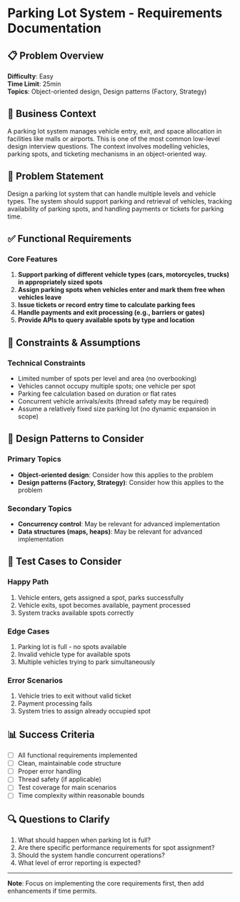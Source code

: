 # Parking Lot System - Requirements Documentation

## 📋 Problem Overview

**Difficulty**: Easy  
**Time Limit**: 25min  
**Topics**: Object-oriented design, Design patterns (Factory, Strategy)

## 🎯 Business Context

A parking lot system manages vehicle entry, exit, and space allocation in facilities like malls or airports. This is one of the most common low-level design interview questions. The context involves modelling vehicles, parking spots, and ticketing mechanisms in an object-oriented way.

## 📝 Problem Statement

Design a parking lot system that can handle multiple levels and vehicle types. The system should support parking and retrieval of vehicles, tracking availability of parking spots, and handling payments or tickets for parking time.

## ✅ Functional Requirements

### Core Features

1. **Support parking of different vehicle types (cars, motorcycles, trucks) in appropriately sized spots**
2. **Assign parking spots when vehicles enter and mark them free when vehicles leave**
3. **Issue tickets or record entry time to calculate parking fees**
4. **Handle payments and exit processing (e.g., barriers or gates)**
5. **Provide APIs to query available spots by type and location**

## 🚫 Constraints & Assumptions

### Technical Constraints

- Limited number of spots per level and area (no overbooking)
- Vehicles cannot occupy multiple spots; one vehicle per spot
- Parking fee calculation based on duration or flat rates
- Concurrent vehicle arrivals/exits (thread safety may be required)
- Assume a relatively fixed size parking lot (no dynamic expansion in scope)

## 🎨 Design Patterns to Consider

### Primary Topics

- **Object-oriented design**: Consider how this applies to the problem
- **Design patterns (Factory, Strategy)**: Consider how this applies to the problem

### Secondary Topics

- **Concurrency control**: May be relevant for advanced implementation
- **Data structures (maps, heaps)**: May be relevant for advanced implementation

## 🧪 Test Cases to Consider

### Happy Path

1. Vehicle enters, gets assigned a spot, parks successfully
2. Vehicle exits, spot becomes available, payment processed
3. System tracks available spots correctly

### Edge Cases

1. Parking lot is full - no spots available
2. Invalid vehicle type for available spots
3. Multiple vehicles trying to park simultaneously

### Error Scenarios

1. Vehicle tries to exit without valid ticket
2. Payment processing fails
3. System tries to assign already occupied spot

## 📊 Success Criteria

- [ ] All functional requirements implemented
- [ ] Clean, maintainable code structure
- [ ] Proper error handling
- [ ] Thread safety (if applicable)
- [ ] Test coverage for main scenarios
- [ ] Time complexity within reasonable bounds

## 🔍 Questions to Clarify

1. What should happen when parking lot is full?
2. Are there specific performance requirements for spot assignment?
3. Should the system handle concurrent operations?
4. What level of error reporting is expected?

---

**Note**: Focus on implementing the core requirements first, then add enhancements if time permits.
